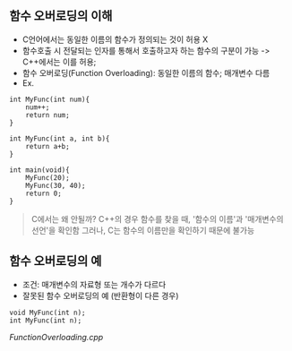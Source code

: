 ## 함수 오버로딩의 이해
- C언어에서는 동일한 이름의 함수가 정의되는 것이 허용 X
- 함수호출 시 전달되는 인자를 통해서 호출하고자 하는 함수의 구분이 가능 -> C++에서는 이를 허용;
- 함수 오버로딩(Function Overloading): 동일한 이름의 함수; 매개변수 다름
- Ex.
```
int MyFunc(int num){
    num++;
    return num;
}

int MyFunc(int a, int b){
    return a+b;
}

int main(void){
    MyFunc(20);
    MyFunc(30, 40);
    return 0;
}
```
>C에서는 왜 안될까?
C++의 경우 함수를 찾을 때, '함수의 이름'과 '매개변수의 선언'을 확인함
그러나, C는 함수의 이름만을 확인하기 때문에 불가능

## 함수 오버로딩의 예
- 조건: 매개변수의 자료형 또는 개수가 다르다
- 잘못된 함수 오버로딩의 예 (반환형이 다른 경우)
```
void MyFunc(int n);
int MyFunc(int n);
```
*FunctionOverloading.cpp*